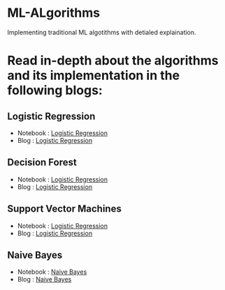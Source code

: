 # ML-ALgorithms
Implementing traditional ML algotithms with detialed explaination.


# Read in-depth about the algorithms and its implementation in the following blogs:


## Logistic Regression 
- Notebook :  [Logistic Regression](https://github.com/immohann/ML-ALgorithms/blob/main/Logistic_Regression.ipynb)
- Blog : [Logistic Regression](https://immohann.medium.com/logistic-regression-explained-and-implemented-99a4ef5ec601)


## Decision Forest 
- Notebook :  [Logistic Regression](https://github.com/immohann/ML-ALgorithms/blob/main/Decision_Forest.ipynb)
- Blog : [Logistic Regression](https://immohann.medium.com/random-forests-explained-and-implemented-fa4a9446a207)


## Support Vector Machines 
- Notebook : [Logistic Regression](https://github.com/immohann/ML-ALgorithms/blob/main/SVM%20(1).ipynb)
- Blog : [Logistic Regression](https://immohann.medium.com/support-vector-machine-explained-and-implemented-bda7f22126a)


## Naive Bayes
- Notebook : [Naive Bayes](https://github.com/immohann/ML-ALgorithms/blob/main/Naive_Bayes.ipynb)
- Blog : [Naive Bayes](https://immohann.medium.com/naive-bayes-explained-and-implemented-8dbd16c5ee47)
